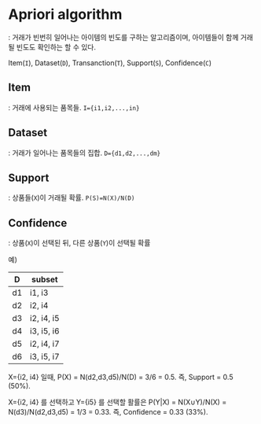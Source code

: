 # Apriori algorithm
: 거래가 빈번히 일어나는 아이템의 빈도를 구하는 알고리즘이며, 아이템들이 함께 거래될 빈도도 확인하는 할 수 있다.

Item(`I`), Dataset(`D`), Transanction(`T`), Support(`S`), Confidence(`C`)

## Item
: 거래에 사용되는 품목들. `I={i1,i2,...,in}`

## Dataset
: 거래가 일어나는 품목들의 집합. `D={d1,d2,...,dm}`

## Support
: 상품들(`X`)이 거래될 확률. `P(S)=N(X)/N(D)`

## Confidence
:  상품(`X`)이 선택된 뒤, 다른 상품(`Y`)이 선택될 확률

예)

|D| subset|
|-|-|
|d1|i1, i3|
|d2|i2, i4|
|d3|i2, i4, i5|
|d4|i3, i5, i6|
|d5|i2, i4, i7|
|d6|i3, i5, i7|

X={i2, i4} 일때, P(X) = N(d2,d3,d5)/N(D) = 3/6 = 0.5. 즉, Support = 0.5 (50%).

X={i2, i4} 를 선택하고 Y={i5} 를 선택할 활률은 P(Y|X) = N(X∪Y)/N(X) = N(d3)/N(d2,d3,d5) = 1/3 = 0.33. 즉, Confidence = 0.33 (33%).

